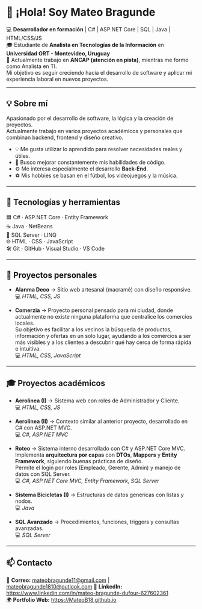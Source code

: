# 👋 ¡Hola! Soy Mateo Bragunde  

💻 **Desarrollador en formación** | C# | ASP.NET Core | SQL | Java | HTML/CSS/JS  
🎓 Estudiante de **Analista en Tecnologías de la Información** en **Universidad ORT - Montevideo, Uruguay**  
💼 Actualmente trabajo en **ANCAP (atención en pista)**, mientras me formo como Analista en TI.  
Mi objetivo es seguir creciendo hacia el desarrollo de software y aplicar mi experiencia laboral en nuevos proyectos.  

---

## 💡 Sobre mí  

Apasionado por el desarrollo de software, la lógica y la creación de proyectos.  
Actualmente trabajo en varios proyectos académicos y personales que combinan backend, frontend y diseño creativo.  

- 💡 Me gusta utilizar lo aprendido para resolver necesidades reales y útiles.  
- 🌱 Busco mejorar constantemente mis habilidades de código.  
- ⚙️ Me interesa especialmente el desarrollo **Back-End**.  
- ⚽ Mis hobbies se basan en el fútbol, los videojuegos y la música.  

---

## 🚀 Tecnologías y herramientas  

🟦 C# · ASP.NET Core · Entity Framework  
☕ Java · NetBeans  
🧠 SQL Server · LINQ  
🌐 HTML · CSS · JavaScript  
🛠️ Git · GitHub · Visual Studio · VS Code  

---

## 💼 Proyectos personales  

- **Alanma Deco** → Sitio web artesanal (macramé) con diseño responsive.  
  💻 *HTML, CSS, JS*  

- **Comerzia** → Proyecto personal pensado para mi ciudad, donde actualmente no existe ninguna plataforma que centralice los comercios locales.  
  Su objetivo es facilitar a los vecinos la búsqueda de productos, información y ofertas en un solo lugar, ayudando a los comercios a ser más visibles y a los clientes a descubrir qué hay cerca de forma rápida e intuitiva.  
  💻 *HTML, CSS, JavaScript*  

---

## 🎓 Proyectos académicos  

- **Aerolinea (I)** → Sistema web con roles de Administrador y Cliente.  
  💻 *HTML, CSS, JS*  

- **Aerolinea (II)** → Contexto similar al anterior proyecto, desarrollado en C# con ASP.NET MVC.  
  💻 *C#, ASP.NET MVC*  

- **Roteo** → Sistema interno desarrollado con C# y ASP.NET Core MVC.  
  Implementa **arquitectura por capas** con **DTOs**, **Mappers** y **Entity Framework**, siguiendo buenas prácticas de diseño.  
  Permite el login por roles (Empleado, Gerente, Admin) y manejo de datos con SQL Server.  
  💻 *C#, ASP.NET Core MVC, Entity Framework, SQL Server*  

- **Sistema Bicicletas (I)** → Estructuras de datos genéricas con listas y nodos.  
  💻 *Java*  

- **SQL Avanzado** → Procedimientos, funciones, triggers y consultas avanzadas.  
  💻 *SQL Server*  

---

## 📫 Contacto  

📧 **Correo:** mateobragunde11@gmail.com | mateobragunde1810@outlook.com
💼 **LinkedIn:** https://www.linkedin.com/in/mateo-bragunde-dufour-627602361  
🌍 **Portfolio Web:** https://MateoB18.github.io

